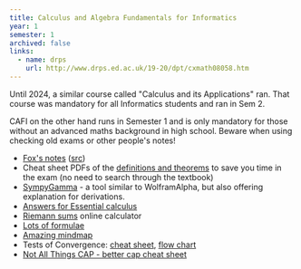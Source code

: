 ```yaml
---
title: Calculus and Algebra Fundamentals for Informatics
year: 1
semester: 1
archived: false
links:
  - name: drps
    url: http://www.drps.ed.ac.uk/19-20/dpt/cxmath08058.htm
---
```


Until 2024, a similar course called "Calculus and its Applications" ran. That course was mandatory for all Informatics students and ran in Sem 2. 

CAFI on the other hand runs in Semester 1 and is only mandatory for those without an advanced maths background in high school. Beware when using checking old exams or other people's notes!

- [Fox's notes](https://docs.google.com/viewer?url=https://github.com/compsoc-edinburgh/bi-cap/releases/latest/download/reference.pdf) ([src](https://github.com/compsoc-edinburgh/bi-cap))
- Cheat sheet PDFs of the [definitions and theorems](https://files.betterinformatics.com/document/exam-cheatsheet-for-definition-and-theorems-2018) to save you time in the exam (no need to search through the textbook)
- [SympyGamma](http://www.sympygamma.com/) - a tool similar to WolframAlpha, but also offering explanation for derivations. 
- [Answers for Essential calculus](http://slader.com/textbook/9781133112280-stewart-essential-calculus-early-transcendentals-2nd-edition/)
- [Riemann sums](https://www.desmos.com/calculator/tgyr42ezjq) online calculator
- [Lots of formulae](http://mei.org.uk/files/pdf/formula_book_mf2.pdf)
- [Amazing mindmap](/static/year1/HL_Calculus_Option_Mind_Map.compressed.pdf)
- Tests of Convergence: [cheat sheet](http://www.toomey.org/tutor/harolds_cheat_sheets/Harolds_Series_Convergence_Tests_Cheat_Sheet_2016.pdf), [flow chart](https://www.studystandard.com/document/21574/preview)
- [Not All Things CAP - better cap cheat sheet](https://files.betterinformatics.com/document/not-all-things-cap-better-cheatsheet)

<!--
-   If you bought your book second-hand, you will need to buy a
    WebAssign code.
    - First [enroll here](https://www.webassign.net/v4cgi/selfenroll/classkey.html).
    - You can get the class key from [here](https://www.learn.ed.ac.uk/bbcswebdav/pid-2194925-dt-content-rid-4176382_1/courses/MATH080582016-7SV1SEM2/syllabus-CAP2017%281%29.pdf). Make sure you're already logged into Learn before clicking that link.
    - The class key is EVERYTHING on the line with the numbers (the institution code does not contain numbers)
    - To buy a WebAssign code, go into Blackwell's and ask the desk at the back (on the education floor) for a WebAssign code.
      - If you try to buy it online through the system, the code will cost $$$ (yes, three digits).
      - In store it costs £30.
    - **You can use the WebAssign system for free during the first two weeks before it asks you for the code.**
    - When you try to log in, it will ask for a code or ask you if you want to continue the trial. That's where you enter the code.
-->
